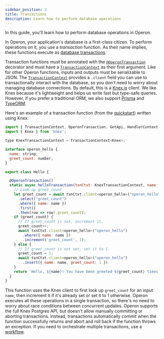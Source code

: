 ```yaml
---
sidebar_position: 2
title: Transactions
description: Learn how to perform database operations
---
```


In this guide, you'll learn how to perform database operations in Operon.

In Operon, your application's database is a first-class citizen.
To perform operations on it, you use a _transaction_ function.
As their name implies, these functions execute as [database transactions](https://en.wikipedia.org/wiki/Database_transaction).

Transaction functions must be annotated with the [`@OperonTransaction`](../api-reference/decorators#operontransaction) decorator and must have a [`TransactionContext`](..) as their first argument.
Like for other Operon functions, inputs and outputs must be serializable to JSON.
The [`TransactionContext`](..) provides a `.client` field you can use to transactionally interact with the database, so you don't need to worry about managing database connections.
By default, this is a [Knex.js](https://knexjs.org/) client.
We like Knex because it's lightweight and helps us write fast but type-safe queries.
However, if you prefer a traditional ORM, we also support [Prisma](..) and [TypeORM](..).

Here's an example of a transaction function (from the [quickstart](../getting-started/quickstart)) written using Knex:

```javascript
import { TransactionContext, OperonTransaction, GetApi, HandlerContext } from '@dbos-inc/operon'
import { Knex } from 'knex';

type KnexTransactionContext = TransactionContext<Knex>;

interface operon_hello {
  name: string;
  greet_count: number;
}

export class Hello {

  @OperonTransaction()
  static async helloTransaction(txnCtxt: KnexTransactionContext, name: string) {
    // Look up greet_count.
    let greet_count = await txnCtxt.client<operon_hello>("operon_hello")
      .select("greet_count")
      .where({ name: name })
      .first()
      .then(row => row?.greet_count);
    if (greet_count) {
      // If greet_count is set, increment it.
      greet_count++;
      await txnCtxt.client<operon_hello>("operon_hello")
        .where({ name: name })
        .increment('greet_count', 1);
    } else {
      // If greet_count is not set, set it to 1.
      greet_count = 1;
      await txnCtxt.client<operon_hello>("operon_hello")
        .insert({ name: name, greet_count: 1 })
    }
    return `Hello, ${name}! You have been greeted ${greet_count} times.\n`;
  }
}
```
This function uses the Knex client to first look up `greet_count` for an input `name`, then increment it if it's already set or set it to 1 otherwise.
Operon executes all these operations in a single transaction, so there's no need to worry about race conditions between concurrent updates.
Operon supports the full Knex Postgres API, but doesn't allow manually committing or aborting transactions.
Instead, transactions automatically commit when the function successfully returns and abort and roll back if the function throws an exception.
If you need to orchestrate multiple transactions, use a [workflow](./workflow-tutorial).